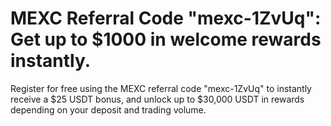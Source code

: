 # MEXC Referral Code "mexc-1ZvUq": Get up to $1000 in welcome rewards instantly.
Register for free using the MEXC referral code "mexc-1ZvUq" to instantly receive a $25 USDT bonus, and unlock up to $30,000 USDT in rewards depending on your deposit and trading volume.
